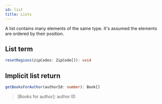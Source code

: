 ```yaml
---
id: list
title: Lists
---
```


A list contains many elements of the same type. It's assumed the elements are ordered by their position.

## List term

```typescript
resetRegions(zipCodes: ZipCode[]): void
```

## Implicit list return

```typescript
getBooksForAuthor(authorId: number): Book[]
```

> [Books for author]: author ID